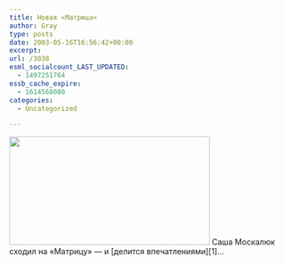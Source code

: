```yaml
---
title: Новая «Матрица»
author: Gray
type: posts
date: 2003-05-16T16:56:42+00:00
excerpt:
url: /3038
esml_socialcount_LAST_UPDATED:
  - 1497251764
essb_cache_expire:
  - 1614568080
categories:
  - Uncategorized

---
```








<img src="https://i1.wp.com/www.searchengines.ru/blog/images/neo_matrix.jpg?resize=360%2C195" width="360" height="195" alt="" border="0" data-recalc-dims="1" />  
Саша Москалюк сходил на &#171;Матрицу&#187; &#8212; и [делится впечатлениями][1]&#8230;

 [1]: http://www.moskalyuk.com/movies/2003/matrix_reloaded_1.htm